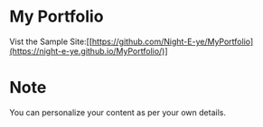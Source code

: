 # My Portfolio 

Vist the Sample Site:[[https://github.com/Night-E-ye/MyPortfolio](https://night-e-ye.github.io/MyPortfolio/)]
# Note

You can personalize your content as per your own details.
